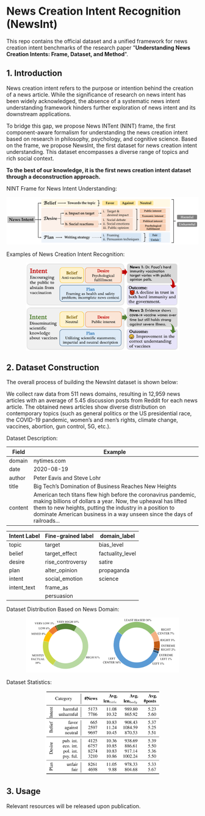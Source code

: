# News Creation **Intent Recognition (NewsInt)**

This repo contains the official dataset and a unified framework for news creation intent benchmarks of the research paper "**Understanding News Creation Intents: Frame, Dataset, and Method**".

## 1. Introduction

News creation intent refers to the purpose or intention behind the creation of a news article. While the significance of research on news intent has been widely acknowledged, the absence of a systematic news intent understanding framework hinders further exploration of news intent and its downstream applications. 

To bridge this gap, we propose News INTent (NINT) frame, the first component-aware formalism for understanding the news creation intent based on research in philosophy, psychology, and cognitive science. Based on the frame, we propose NewsInt, the first dataset for news creation intent understanding. This dataset encompasses a diverse range of topics and rich social context.

**To the best of our knowledge, it is the first news creation intent dataset through a deconstruction approach.**

NINT Frame for News Intent Understanding:

<div align= center>
<img src="figs/frame.png" width="600px" >
</div>

Examples of News Creation Intent Recognition:

<div align= center>
<img src="figs/motiv.png" width="400px" >
</div>

## 2. Dataset Construction

The overall process of building the NewsInt dataset is shown below:

We collect raw data from 511 news domains, resulting in 12,959 news articles with an average of 5.45 discussion posts from Reddit for each news article. The obtained news articles show diverse distribution on contemporary topics (such as general politics or the US presidential race, the COVID-19 pandemic, women’s and men’s rights, climate change, vaccines, abortion, gun control, 5G, etc.).

Dataset Description:

| Field   | Example                                                      |
| ------- | ------------------------------------------------------------ |
| domain  | nytimes.com                                                  |
| date    | 2020-08-19                                                   |
| author  | Peter Eavis and Steve Lohr                                   |
| title   | Big Tech’s Domination of Business Reaches New Heights        |
| content | American tech titans flew high before the coronavirus pandemic, making billions of dollars a year. Now, the upheaval has lifted them to new heights, putting the industry in a position to dominate American business in a way unseen since the days of railroads... |

| Intent Label | Fine-grained label | domain_label     |
| ------------ | ------------------ | ---------------- |
| topic        | target             | bias_level       |
| belief       | target_effect      | factuality_level |
| desire       | rise_controversy   | satire           |
| plan         | alter_opinion      | propaganda       |
| intent       | social_emotion     | science          |
| intent_text  | frame_as           |                  |
|              | persuasion         |                  |

Dataset Distribution Based on News Domain:

<div align= center>
<img src="figs/domain.png" width="400px" >
</div>

Dataset Statistics:

<div align= center>
<img src="figs/statistic.png" width="300px" >
</div>

## 3. Usage

Relevant resources will be released upon publication.
